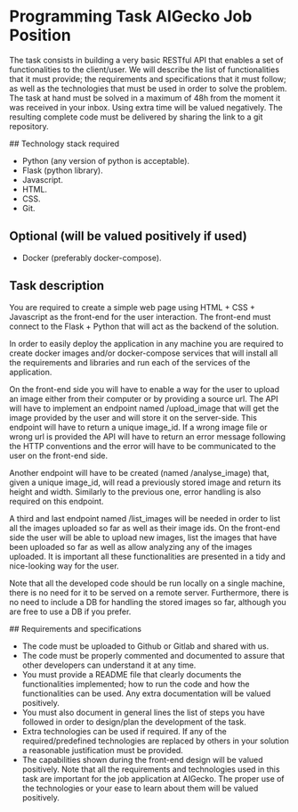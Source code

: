 # Programming Task AIGecko Job Position

The task consists in building a very basic RESTful API that enables a set of functionalities to the client/user. We will describe the list of functionalities that it must provide; the requirements and specifications that it must follow; as well as the technologies that must be used in order to solve the problem.
The task at hand must be solved in a maximum of 48h from the moment it was received in your inbox. Using extra time will be valued negatively. The resulting complete code must be delivered by sharing the link to a git repository.

## Technology stack required

- Python (any version of python is acceptable).
- Flask (python library).
- Javascript.
- HTML.
- CSS.
- Git.

## Optional (will be valued positively if used)

- Docker (preferably docker-compose).

## Task description

You are required to create a simple web page using HTML + CSS + Javascript as the front-end for the user interaction. The front-end must connect to the Flask + Python that will act as the backend of the solution.

In order to easily deploy the application in any machine you are required to create docker images and/or docker-compose services that will install all the requirements and libraries and run each of the services of the application.

On the front-end side you will have to enable a way for the user to upload an image either from their computer or by providing a source url.
The API will have to implement an endpoint named /upload_image that will get the image provided by the user and will store it on the server-side. This endpoint will have to return a unique image_id. If a wrong image file or wrong url is provided the API will have to return an error message following the HTTP conventions and the error will have to be communicated to the user on the front-end side.

Another endpoint will have to be created (named /analyse_image) that, given a unique image_id, will read a previously stored image and return its height and width. Similarly to the previous one, error handling is also required on this endpoint.

A third and last endpoint named /list_images will be needed in order to list all the images uploaded so far as well as their image ids.
On the front-end side the user will be able to upload new images, list the images that have been uploaded so far as well as allow analyzing any of the images uploaded. It is important all these functionalities are presented in a tidy and nice-looking way for the user.

Note that all the developed code should be run locally on a single machine, there is no need for it to be served on a remote server. Furthermore, there is no need to include a DB for handling the stored images so far, although you are free to use a DB if you prefer.

## Requirements and specifications

- The code must be uploaded to Github or Gitlab and shared with us.
- The code must be properly commented and documented to assure that other
  developers can understand it at any time.
- You must provide a README file that clearly documents the functionalities
  implemented; how to run the code and how the functionalities can be used. Any extra
  documentation will be valued positively.
- You must also document in general lines the list of steps you have followed in order
  to design/plan the development of the task.
- Extra technologies can be used if required. If any of the required/predefined
  technologies are replaced by others in your solution a reasonable justification must
  be provided.
- The capabilities shown during the front-end design will be valued positively.
  Note that all the requirements and technologies used in this task are important for the job application at AIGecko. The proper use of the technologies or your ease to learn about them will be valued positively.
